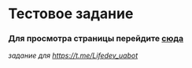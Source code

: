 # Тестовое задание
### Для просмотра страницы перейдите [сюда](https://titokrm.github.io/test-task/result/)
*задание для https://t.me/Lifedev_uabot*